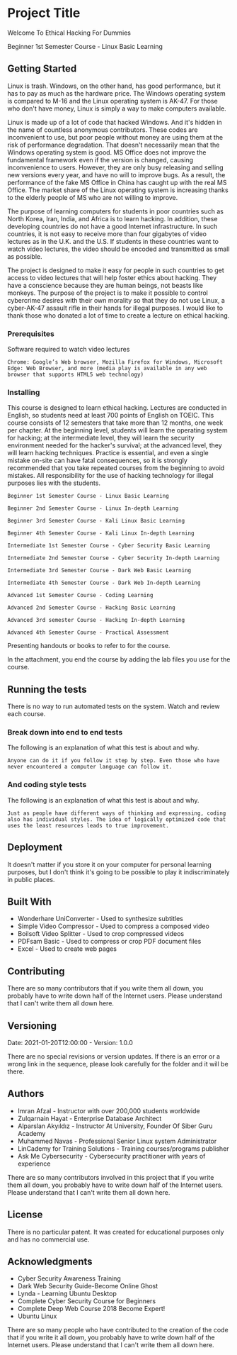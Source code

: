 # Project Title

Welcome To Ethical Hacking
For Dummies

Beginner 1st Semester Course - Linux Basic Learning

## Getting Started

Linux is trash. Windows, on the other hand, has good performance, but it has to pay as much as the hardware price. The Windows operating system is compared to M-16 and the Linux operating system is AK-47. For those who don't have money, Linux is simply a way to make computers available.

Linux is made up of a lot of code that hacked Windows. And it's hidden in the name of countless anonymous contributors. These codes are inconvenient to use, but poor people without money are using them at the risk of performance degradation. That doesn't necessarily mean that the Windows operating system is good. MS Office does not improve the fundamental framework even if the version is changed, causing inconvenience to users. However, they are only busy releasing and selling new versions every year, and have no will to improve bugs. As a result, the performance of the fake MS Office in China has caught up with the real MS Office. The market share of the Linux operating system is increasing thanks to the elderly people of MS who are not willing to improve.

The purpose of learning computers for students in poor countries such as North Korea, Iran, India, and Africa is to learn hacking. In addition, these developing countries do not have a good Internet infrastructure. In such countries, it is not easy to receive more than four gigabytes of video lectures as in the U.K. and the U.S. If students in these countries want to watch video lectures, the video should be encoded and transmitted as small as possible.

The project is designed to make it easy for people in such countries to get access to video lectures that will help foster ethics about hacking. They have a conscience because they are human beings, not beasts like monkeys. The purpose of the project is to make it possible to control cybercrime desires with their own morality so that they do not use Linux, a cyber-AK-47 assault rifle in their hands for illegal purposes. I would like to thank those who donated a lot of time to create a lecture on ethical hacking.

### Prerequisites

Software required to watch video lectures

```
Chrome: Google’s Web browser, Mozilla Firefox for Windows, Microsoft Edge: Web Browser, and more (media play is available in any web browser that supports HTML5 web technology)
```

### Installing

This course is designed to learn ethical hacking.
Lectures are conducted in English, so students need at least 700 points of English on TOEIC.
This course consists of 12 semesters that take more than 12 months, one week per chapter.
At the beginning level, students will learn the operating system for hacking; at the intermediate level, they will learn the security environment needed for the hacker's survival; at the advanced level, they will learn hacking techniques.
Practice is essential, and even a single mistake on-site can have fatal consequences, so it is strongly recommended that you take repeated courses from the beginning to avoid mistakes.
All responsibility for the use of hacking technology for illegal purposes lies with the students.

```
Beginner 1st Semester Course - Linux Basic Learning

Beginner 2nd Semester Course - Linux In-depth Learning

Beginner 3rd Semester Course - Kali Linux Basic Learning

Beginner 4th Semester Course - Kali Linux In-depth Learning

Intermediate 1st Semester Course - Cyber Security Basic Learning

Intermediate 2nd Semester Course - Cyber Security In-depth Learning

Intermediate 3rd Semester Course - Dark Web Basic Learning

Intermediate 4th Semester Course - Dark Web In-depth Learning

Advanced 1st Semester Course - Coding Learning

Advanced 2nd Semester Course - Hacking Basic Learning

Advanced 3rd semester Course - Hacking In-depth Learning

Advanced 4th Semester Course - Practical Assessment
```

Presenting handouts or books to refer to for the course.

In the attachment, you end the course by adding the lab files you use for the course.

## Running the tests

There is no way to run automated tests on the system. Watch and review each course.

### Break down into end to end tests

The following is an explanation of what this test is about and why.

```
Anyone can do it if you follow it step by step. Even those who have never encountered a computer language can follow it.
```

### And coding style tests

The following is an explanation of what this test is about and why.

```
Just as people have different ways of thinking and expressing, coding also has individual styles. The idea of logically optimized code that uses the least resources leads to true improvement.
```

## Deployment

It doesn't matter if you store it on your computer for personal learning purposes, but I don't think it's going to be possible to play it indiscriminately in public places.

## Built With

* Wonderhare UniConverter - Used to synthesize subtitles
* Simple Video Compressor - Used to compress a composed video
* Boilsoft Video Splitter - Used to crop compressed videos
* PDFsam Basic - Used to compress or crop PDF document files
* Excel - Used to create web pages

## Contributing

There are so many contributors that if you write them all down, you probably have to write down half of the Internet users. Please understand that I can't write them all down here.

## Versioning

Date: 2021-01-20T12:00:00 - Version: 1.0.0

There are no special revisions or version updates. If there is an error or a wrong link in the sequence, please look carefully for the folder and it will be there.

## Authors

* Imran Afzal - Instructor with over 200,000 students worldwide
* Zulqarnain Hayat - Enterprise Database Architect
* Alparslan Akyıldız - Instructor At University, Founder Of Siber Guru Academy
* Muhammed Navas - Professional Senior Linux system Administrator
* LinCademy for Training Solutions - Training courses/programs publisher
* Ask Me Cybersecurity - Cybersecurity practitioner with years of experience

There are so many contributors involved in this project that if you write them all down, you probably have to write down half of the Internet users. Please understand that I can't write them all down here.

## License

There is no particular patent. It was created for educational purposes only and has no commercial use.

## Acknowledgments

* Cyber Security Awareness Training
* Dark Web Security Guide-Become Online Ghost
* Lynda - Learning Ubuntu Desktop
* Complete Cyber Security Course for Beginners
* Complete Deep Web Course 2018 Become Expert!
* Ubuntu Linux

There are so many people who have contributed to the creation of the code that if you write it all down, you probably have to write down half of the Internet users. Please understand that I can't write them all down here.